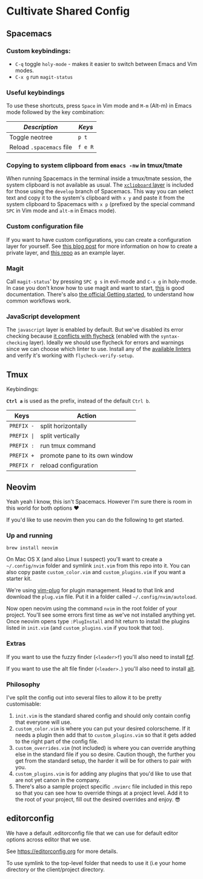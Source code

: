 # Cultivate Shared Config

## Spacemacs

### Custom keybindings:
- `C-q` toggle `holy-mode` - makes it easier to switch between Emacs and Vim modes.
- `C-x g` run `magit-status`

### Useful keybindings
To use these shortcuts, press `Space` in Vim mode and `M-m` (Alt-m) in Emacs mode followed by the key combination:

| *Description*            | *Keys*  |
| -------------            | ------  |
| Toggle neotree           | `p t`   |
| Reload `.spacemacs` file | `f e R` |

### Copying to system clipboard from `emacs -nw` in tmux/tmate

When running Spacemacs in the terminal inside a tmux/tmate session, the system clipboard is not available as usual. The [`xclipboard` layer](https://github.com/syl20bnr/spacemacs/tree/develop/layers/%2Btools/xclipboard) is included for those using the `develop` branch of Spacemacs. This way you can select text and copy it to the system's clipboard with `x y` and paste it from the system clipboard to Spacemacs with `x p` (prefixed by the special command `SPC` in Vim mode and `alt-m` in Emacs mode).

### Custom configuration file

If you want to have custom configurations, you can create a configuration layer for yourself. See [this blog post](http://www.cultivatehq.com/posts/spacemacs-shared-config/) for more information on how to create a private layer, and [this repo](https://github.com/picandocodigo/spacemacs-config/tree/master/personal-config-layer) as an example layer.

### Magit

Call `magit-status`' by pressing `SPC g s` in evil-mode and `C-x g` in holy-mode. In case you don't know how to use magit and want to start, [this](https://github.com/syl20bnr/spacemacs/tree/master/layers/%2Bsource-control/git#magit) is good documentation. There's also [the official Getting started](https://magit.vc/manual/magit/Getting-started.html), to understand how common workflows work.

### JavaScript development

The `javascript` layer is enabled by default. But we've disabled its error checking because [it conflicts with flycheck](https://github.com/syl20bnr/spacemacs/issues/8078) (enabled with the `syntax-checking` layer). Ideally we should use flycheck for errors and warnings since we can choose which linter to use. Install any of the [available linters](http://www.flycheck.org/en/latest/languages.html#javascript) and verify it's working with `flycheck-verify-setup`.

## Tmux

Keybindings:

**`Ctrl a`** is used as the prefix, instead of the default `Ctrl b`.

| Keys                       | Action                         |
|----------------------------|--------------------------------|
| `PREFIX -`                 | split horizontally             |
| <code>PREFIX &#124;</code> | split vertically               |
| `PREFIX :`                 | run tmux command               |
| `PREFIX +`                 | promote pane to its own window |
| `PREFIX r`                 | reload configuration           |

## Neovim

Yeah yeah I know, this isn't Spacemacs. However I'm sure there is room in this world for both options ❤️

If you'd like to use neovim then you can do the following to get started.

### Up and running

```
brew install neovim
```

On Mac OS X (and also Linux I suspect) you'll want to create a `~/.config/nvim` folder and symlink `init.vim` from this repo into it. You can also copy paste `custom_color.vim` and `custom_plugins.vim` if you want a starter kit.

We're using [vim-plug](https://github.com/junegunn/vim-plug) for plugin management. Head to that link and download the `plug.vim` file. Put it in a folder called `~/.config/nvim/autoload`.

Now open neovim using the command `nvim` in the root folder of your project. You'll see some errors first time as we've not installed anything yet. Once neovim opens type `:PlugInstall` and hit return to install the plugins listed in `init.vim` (and `custom_plugins.vim` if you took that too).

### Extras

If you want to use the fuzzy finder (`<leader>f`) you'll also need to install [fzf](https://github.com/junegunn/fzf).

If you want to use the alt file finder (`<leader>.`) you'll also need to install [alt](https://github.com/uptech/alt).


### Philosophy

I've split the config out into several files to allow it to be pretty customisable:

1. `init.vim` is the standard shared config and should only contain config that everyone will use.
1. `custom_color.vim` is where you can put your desired colorscheme. If it needs a plugin then add that to `custom_plugins.vim` so that it gets added to the right part of the config file.
1. `custom_overrides.vim` (not included) is where you can override anything else in the standard file if you so desire. Caution though, the further you get from the standard setup, the harder it will be for others to pair with you.
1. `custom_plugins.vim` is for adding any plugins that you'd like to use that are not yet canon in the company.
1. There's also a sample project specific `.nvimrc` file included in this repo so that you can see how to override things at a project level. Add it to the root of your project, fill out the desired overrides and enjoy. 😎

## editorconfig

We have a default .editorconfig file that we can use for default editor options across editor that we use.

See <https://editorconfig.org> for more details.

To use symlink to the top-level folder that needs to use it (i.e your home directory or the client/project directory.

